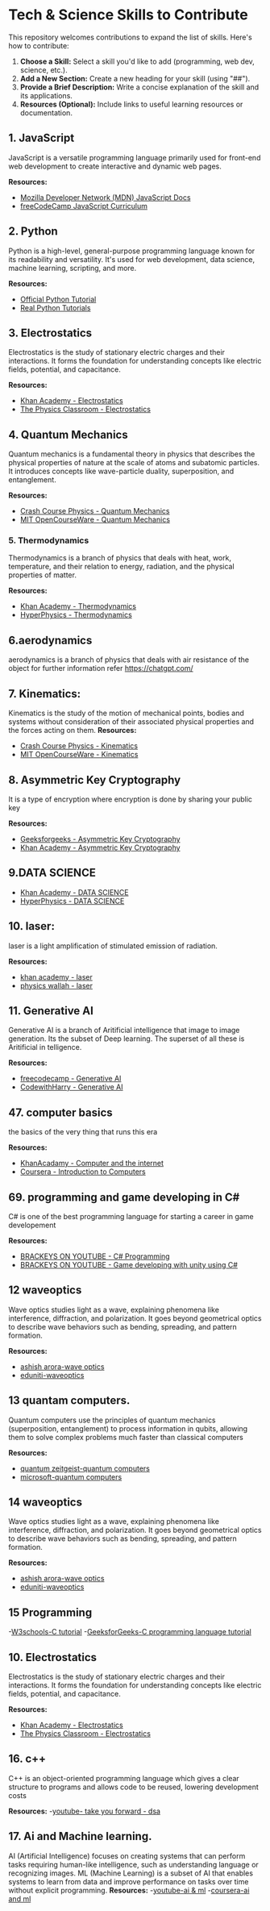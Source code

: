 # Tech & Science Skills to Contribute 

This repository welcomes contributions to expand the list of skills. Here's how to contribute:

1. **Choose a Skill:** Select a skill you'd like to add (programming, web dev, science, etc.).
2. **Add a New Section:** Create a new heading for your skill (using "##").
3. **Provide a Brief Description:** Write a concise explanation of the skill and its applications.
4. **Resources (Optional):** Include links to useful learning resources or documentation.



## 1. JavaScript

JavaScript is a versatile programming language primarily used for front-end web development to create interactive and dynamic web pages. 

**Resources:**
- [Mozilla Developer Network (MDN) JavaScript Docs](https://developer.mozilla.org/en-US/docs/Web/JavaScript)
- [freeCodeCamp JavaScript Curriculum](https://www.freecodecamp.org/learn/javascript-algorithms-and-data-structures/)

## 2. Python 

Python is a high-level, general-purpose programming language known for its readability and versatility. It's used for web development, data science, machine learning, scripting, and more.

**Resources:**
- [Official Python Tutorial](https://docs.python.org/3/tutorial/) 
- [Real Python Tutorials](https://realpython.com/)

## 3. Electrostatics

Electrostatics is the study of stationary electric charges and their interactions. It forms the foundation for understanding concepts like electric fields, potential, and capacitance.

**Resources:** 
- [Khan Academy - Electrostatics](https://www.khanacademy.org/science/physics/electric-charge-electric-force-and-voltage)
- [The Physics Classroom - Electrostatics](https://www.physicsclassroom.com/class/estatics)

## 4. Quantum Mechanics 

Quantum mechanics is a fundamental theory in physics that describes the physical properties of nature at the scale of atoms and subatomic particles. It introduces concepts like wave-particle duality, superposition, and entanglement. 

**Resources:**
- [Crash Course Physics - Quantum Mechanics](https://www.youtube.com/playlist?list=PL8dPuuaLjxdWh7kDudTA_8jY6L-mKn-Zc)
- [MIT OpenCourseWare - Quantum Mechanics](https://ocw.mit.edu/courses/physics/8-04-quantum-physics-i-spring-2013/)

### 5. Thermodynamics 

Thermodynamics is a branch of physics that deals with heat, work, temperature, and their relation to energy, radiation, and the physical properties of matter.

**Resources:**
- [Khan Academy - Thermodynamics](https://www.khanacademy.org/science/physics/thermodynamics)
- [HyperPhysics - Thermodynamics](http://hyperphysics.phy-astr.gsu.edu/hbase/thermo/thermo.html)

 ## 6.aerodynamics
aerodynamics is a branch of physics that deals with air resistance of the object
for further information refer 
https://chatgpt.com/

## 7. Kinematics:


Kinematics is the study of the motion of mechanical points, bodies and systems without consideration of their associated physical properties and the forces acting on them.
**Resources:**
- [Crash Course Physics - Kinematics](https://www.youtube.com/playlist?list=PL8dPuuaLjxdWh7kDudTA_8jY6L-mKn-Zc)
- [MIT OpenCourseWare - Kinematics](https://ocw.mit.edu/courses/physics/8-04-quantum-physics-i-spring-2013/)


## 8. Asymmetric Key Cryptography

It is a type of encryption where encryption is done by sharing your public key 

**Resources:**
- [Geeksforgeeks - Asymmetric Key Cryptography](https://www.geeksforgeeks.org/asymmetric-key-cryptography/)
- [Khan Academy - Asymmetric Key Cryptography](https://www.khanacademy.org/computing/computer-science/cryptography/crypt)

## 9.DATA SCIENCE
- [Khan Academy - DATA SCIENCE](https://www.khanacademy.org/science/physics/thermodynamics)
- [HyperPhysics - DATA SCIENCE](http://hyperphysics.phy-astr.gsu.edu/hbase/thermo/thermo.html)

## 10. laser:

laser is a light amplification of stimulated emission of radiation.

**Resources:**
- [khan academy - laser]([https://www.khanacademy.org/science/physics/thermodynamics](https://www.khanacademy.org/computer-programming/laser/5184043119968256))
- [physics wallah - laser]((https://www.pw.live/chapter-chapter-light/optics))

## 11. Generative AI

Generative AI is a branch of Aritificial intelligence that image to image generation. Its the subset of Deep learning. The superset of all these is Aritificial in telligence.

**Resources:**
- [freecodecamp - Generative AI](https://www.youtube.com/watch?v=mEsleV16qdo)
- [CodewithHarry - Generative AI](https://www.youtube.com/watch?v=lv7ka-8FscI&t=10s)

## 47. computer basics

the basics of the very thing that runs this era

**Resources:**
- [KhanAcadamy - Computer and the internet]([https://www.youtube.com/watch?v=mEsleV16qdo](https://www.khanacademy.org/computing/computers-and-internet))
- [Coursera - Introduction to Computers]([https://www.youtube.com/watch?v=lv7ka-8FscI&t=10s](https://www.coursera.org/learn/introduction-to-computers))

## 69. programming and game developing in C#

C# is one of the best programming language for starting a career in game developement

**Resources:**
- [BRACKEYS ON YOUTUBE - C# Programming ](https://www.youtube.com/playlist?list=PLPV2KyIb3jR4CtEelGPsmPzlvP7ISPYzR)
- [BRACKEYS ON YOUTUBE - Game developing with unity using C#](https://www.youtube.com/playlist?list=PLPV2KyIb3jR4CtEelGPsmPzlvP7ISPYzR)

## 12 waveoptics

Wave optics studies light as a wave, explaining phenomena like interference, diffraction, and polarization. It goes beyond geometrical optics to describe wave behaviors such as bending, spreading, and pattern formation.

**Resources:**
- [ashish arora-wave optics](https://www.youtube.com/playlist?list=PLv2aNkLwdGweEBdedvxdFDKqGhcmww89z)
- [eduniti-waveoptics](https://www.youtube.com/playlist?list=PLjvx7xqdpePJ3lHx7uc5dSi-JqmJweDSZ)

## 13 quantam computers.

Quantum computers use the principles of quantum mechanics (superposition, entanglement) to process information in qubits, allowing them to solve complex problems much faster than classical computers

**Resources:**
- [quantum zeitgeist-quantum computers](https://quantumzeitgeist.com/top-10-free-resources-for-quantum-computing/)
- [microsoft-quantum computers](https://learn.microsoft.com/en-us/azure/quantum/)


## 14 waveoptics

Wave optics studies light as a wave, explaining phenomena like interference, diffraction, and polarization. It goes beyond geometrical optics to describe wave behaviors such as bending, spreading, and pattern formation.

**Resources:**
- [ashish arora-wave optics](https://www.youtube.com/playlist?list=PLv2aNkLwdGweEBdedvxdFDKqGhcmww89z)
- [eduniti-waveoptics](https://www.youtube.com/playlist?list=PLjvx7xqdpePJ3lHx7uc5dSi-JqmJweDSZ)

## 15 Programming
  -[W3schools-C tutorial](https://www.w3schools.com/c/index.php)
  -[GeeksforGeeks-C programming language tutorial](https://www.geeksforgeeks.org/c-programming-language/)

## 10. Electrostatics

Electrostatics is the study of stationary electric charges and their interactions. It forms the foundation for understanding concepts like electric fields, potential, and capacitance.

**Resources:** 
- [Khan Academy - Electrostatics](https://www.khanacademy.org/science/physics/electric-charge-electric-force-and-voltage)
- [The Physics Classroom - Electrostatics](https://www.physicsclassroom.com/class/estatics)


## 16. c++

 C++ is an object-oriented programming language which gives a clear structure to programs and allows code to be reused, lowering development costs 

**Resources:**
-[youtube- take you forward - dsa](https://www.youtube.com/watch?v=0bHoB32fuj0&list=PLgUwDviBIf0oF6QL8m22w1hIDC1vJ_BHz)

## 17. Ai and Machine learning.

 AI (Artificial Intelligence) focuses on creating systems that can perform tasks requiring human-like intelligence, such as understanding language or recognizing images. ML (Machine Learning) is a subset of AI that enables systems to learn from data and improve performance on tasks over time without explicit programming.
**Resources:**
-[youtube-ai & ml](https://www.youtube.com/playlist?list=PLEiEAq2VkUULyr_ftxpHB6DumOq1Zz2hq)
-[coursera-ai and ml](https://www.coursera.org/learn/fundamentals-of-machine-learning-and-artificial-intelligence)

